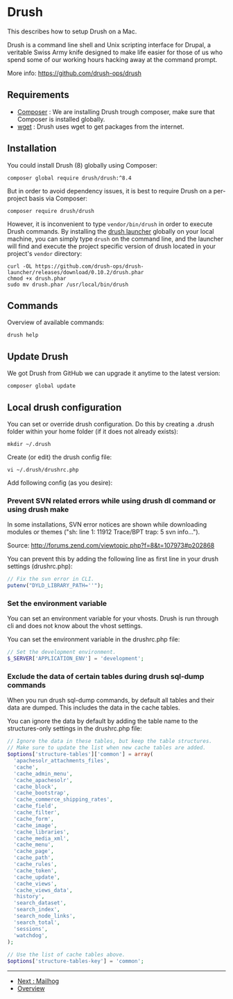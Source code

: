 # Drush

This describes how to setup Drush on a Mac.

Drush is a command line shell and Unix scripting interface for Drupal, a 
veritable Swiss Army knife designed to make life easier for those of us who 
spend some of our working hours hacking away at the command prompt.

More info: https://github.com/drush-ops/drush

## Requirements

* [Composer](PHP-Composer.md) : 
  We are installing Drush trough composer, make sure that Composer is installed 
  globally.
* [wget](./Homebrew.md#Wget) : Drush uses wget to get packages from the 
  internet.

## Installation

You could install Drush (8) globally using Composer:

```shell
composer global require drush/drush:^8.4
```

But in order to avoid dependency issues, it is best to require Drush on a per-project basis via Composer:

```shell
composer require drush/drush
```

However, it is inconvenient to type `vendor/bin/drush` in order to execute Drush commands.  By installing the [drush launcher](https://github.com/drush-ops/drush-launcher) globally on your local machine, you can simply type `drush` on the command line, and the launcher will find and execute the project specific version of drush located in your project's `vendor` directory:

```shell
curl -OL https://github.com/drush-ops/drush-launcher/releases/download/0.10.2/drush.phar
chmod +x drush.phar
sudo mv drush.phar /usr/local/bin/drush
```

## Commands

Overview of available commands:

```shell
drush help
```

## Update Drush

We got Drush from GitHub we can upgrade it anytime to the latest version:

```shell
composer global update
```

## Local drush configuration

You can set or override drush configuration.
Do this by creating a .drush folder within your home folder (if it does not 
already exists):

```shell
mkdir ~/.drush
```

Create (or edit) the drush config file:

```shell
vi ~/.drush/drushrc.php
```

Add following config (as you desire):

### Prevent SVN related errors while using drush dl command or using drush make

In some installations, SVN error notices are shown while downloading modules or 
themes ("sh: line 1: 11912 Trace/BPT trap: 5       svn info…").

Source: http://forums.zend.com/viewtopic.php?f=8&t=107973#p202868

You can prevent this by adding the following line as first line in your drush 
settings (drushrc.php):

```php
// Fix the svn error in CLI.
putenv("DYLD_LIBRARY_PATH=''");
```

### Set the environment variable

You can set an environment variable for your vhosts. Drush is run through cli 
and does not know about the vhost settings.

You can set the environment variable in the drushrc.php file:

```php
// Set the development environment.
$_SERVER['APPLICATION_ENV'] = 'development';
```

### Exclude the data of certain tables during drush sql-dump commands

When you run drush sql-dump commands, by default all tables and their data are 
dumped. This includes the data in the cache tables.

You can ignore the data by default by adding the table name to the 
structures-only settings in the drushrc.php file:

```php
// Ignore the data in these tables, but keep the table structures. 
// Make sure to update the list when new cache tables are added.
$options['structure-tables']['common'] = array(
  'apachesolr_attachments_files',
  'cache',
  'cache_admin_menu',
  'cache_apachesolr',
  'cache_block',
  'cache_bootstrap',
  'cache_commerce_shipping_rates',
  'cache_field',
  'cache_filter',
  'cache_form',
  'cache_image',
  'cache_libraries',
  'cache_media_xml',
  'cache_menu',
  'cache_page',
  'cache_path',
  'cache_rules',
  'cache_token',
  'cache_update',
  'cache_views',
  'cache_views_data',
  'history',
  'search_dataset',
  'search_index',
  'search_node_links',
  'search_total',
  'sessions',
  'watchdog',
);
 
// Use the list of cache tables above.
$options['structure-tables-key'] = 'common';
```

---

* [Next : Mailhog](./Mailhog.md)
* [Overview](../README.md)
